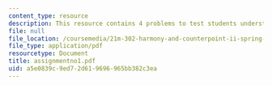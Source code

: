 ```yaml
---
content_type: resource
description: This resource contains 4 problems to test students understanding.
file: null
file_location: /coursemedia/21m-302-harmony-and-counterpoint-ii-spring-2005/a5e0839c9ed72d619696965bb382c3ea_assignmentno1.pdf
file_type: application/pdf
resourcetype: Document
title: assignmentno1.pdf
uid: a5e0839c-9ed7-2d61-9696-965bb382c3ea
---
```

